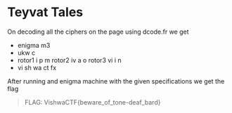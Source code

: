 # Teyvat Tales

On decoding all the ciphers on the page using dcode.fr we get

- enigma m3
- ukw c
- rotor1 i p m rotor2 iv a o rotor3 vi i n
- vi sh wa ct fx

After running and enigma machine with the given specifications we get the flag

>FLAG: VishwaCTF{beware_of_tone-deaf_bard} 
